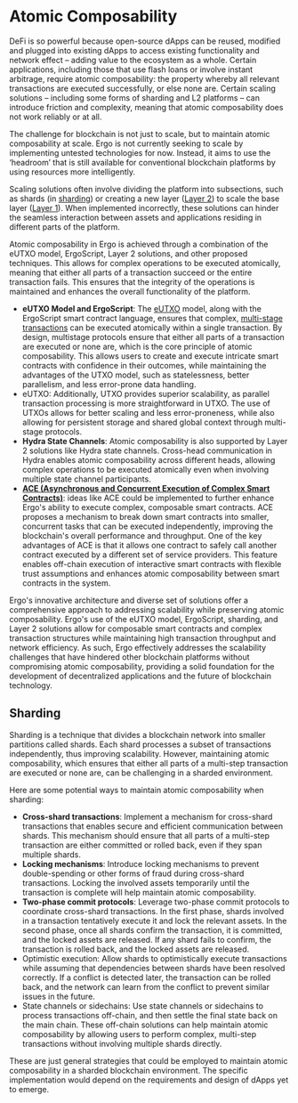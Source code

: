 # Atomic Composability

DeFi is so powerful because open-source dApps can be reused, modified and plugged into existing dApps to access existing functionality and network effect – adding value to the ecosystem as a whole. Certain applications, including those that use flash loans or involve instant arbitrage, require atomic composability: the property whereby all relevant transactions are executed successfully, or else none are. Certain scaling solutions – including some forms of sharding and L2 platforms – can introduce friction and complexity, meaning that atomic composability does not work reliably or at all.

The challenge for blockchain is not just to scale, but to maintain atomic composability at scale. Ergo is not currently seeking to scale by implementing untested technologies for now. Instead, it aims to use the ‘headroom’ that is still available for conventional blockchain platforms by using resources more intelligently. 

Scaling solutions often involve dividing the platform into subsections, such as shards (in [sharding](#sharding)) or creating a new layer ([Layer 2](layer2.md)) to scale the base layer ([Layer 1](layer1.md)). When implemented incorrectly, these solutions can hinder the seamless interaction between assets and applications residing in different parts of the platform.

Atomic composability in Ergo is achieved through a combination of the eUTXO model, ErgoScript, Layer 2 solutions, and other proposed techniques. This allows for complex operations to be executed atomically, meaning that either all parts of a transaction succeed or the entire transaction fails. This ensures that the integrity of the operations is maintained and enhances the overall functionality of the platform.



- **eUTXO Model and ErgoScript**: The [eUTXO](eutxo.md) model, along with the ErgoScript smart contract language, ensures that complex, [multi-stage transactions](multi.md) can be executed atomically within a single transaction. By design, multistage protocols ensure that either all parts of a transaction are executed or none are, which is the core principle of atomic composability. This allows users to create and execute intricate smart contracts with confidence in their outcomes, while maintaining the advantages of the UTXO model, such as statelessness, better parallelism, and less error-prone data handling. 
- eUTXO:  Additionally, UTXO provides superior scalability, as parallel transaction processing is more straightforward in UTXO. The use of UTXOs allows for better scaling and less error-proneness, while also allowing for persistent storage and shared global context through multi-stage protocols.
- **Hydra State Channels**: Atomic composability is also supported by Layer 2 solutions like Hydra state channels. Cross-head communication in Hydra enables atomic composability across different heads, allowing complex operations to be executed atomically even when involving multiple state channel participants.
- **[ACE (Asynchronous and Concurrent Execution of Complex Smart Contracts)](https://eprint.iacr.org/2019/835.pdf)**: ideas like ACE could be implemented to further enhance Ergo's ability to execute complex, composable smart contracts. ACE proposes a mechanism to break down smart contracts into smaller, concurrent tasks that can be executed independently, improving the blockchain's overall performance and throughput. One of the key advantages of ACE is that it allows one contract to safely call another contract executed by a different set of service providers. This feature enables off-chain execution of interactive smart contracts with flexible trust assumptions and enhances atomic composability between smart contracts in the system.

Ergo's innovative architecture and diverse set of solutions offer a comprehensive approach to addressing scalability while preserving atomic composability. Ergo's use of the eUTXO model, ErgoScript, sharding, and Layer 2 solutions allow for composable smart contracts and complex transaction structures while maintaining high transaction throughput and network efficiency. As such, Ergo effectively addresses the scalability challenges that have hindered other blockchain platforms without compromising atomic composability, providing a solid foundation for the development of decentralized applications and the future of blockchain technology.

<!-- Yes, the eUTXO model used by Ergo helps in scaling while maintaining atomic composability. The UTXO model allows for parallel computation, and it’s easier to compute atomic swaps in a non-custodial manner.  Ergo's Multi-Stage UTXO model enables Turing-complete smart-contracts as demonstrated in this peer-reviewed paper. Additionally, UTXO provides superior scalability, as parallel transaction processing is more straightforward in UTXO. Ergo's Multi-Stage UTXO model was designed to address the scalability and composability limitations of the Bitcoin and Ethereum blockchain platforms. Therefore, the eUTXO model used by Ergo and its multi-stage protocols help in scaling while maintaining atomic composability. The use of UTXOs allows for better scaling and less error-proneness, while also allowing for persistent storage and shared global context through multi-stage protocols. The technique of using transaction trees in multi-stage contracts can emulate persistent storage in UTXO-based systems, making it possible to process parallelized actions on top of smart contracts. This allows for functionality similar to Ethereum's accounts without the overhead of accounts. -->

## Sharding

Sharding is a technique that divides a blockchain network into smaller partitions called shards. Each shard processes a subset of transactions independently, thus improving scalability. However, maintaining atomic composability, which ensures that either all parts of a multi-step transaction are executed or none are, can be challenging in a sharded environment.

Here are some potential ways to maintain atomic composability when sharding:

- **Cross-shard transactions**: Implement a mechanism for cross-shard transactions that enables secure and efficient communication between shards. This mechanism should ensure that all parts of a multi-step transaction are either committed or rolled back, even if they span multiple shards.
- **Locking mechanisms**: Introduce locking mechanisms to prevent double-spending or other forms of fraud during cross-shard transactions. Locking the involved assets temporarily until the transaction is complete will help maintain atomic composability.
- **Two-phase commit protocols**: Leverage two-phase commit protocols to coordinate cross-shard transactions. In the first phase, shards involved in a transaction tentatively execute it and lock the relevant assets. In the second phase, once all shards confirm the transaction, it is committed, and the locked assets are released. If any shard fails to confirm, the transaction is rolled back, and the locked assets are released.
- Optimistic execution: Allow shards to optimistically execute transactions while assuming that dependencies between shards have been resolved correctly. If a conflict is detected later, the transaction can be rolled back, and the network can learn from the conflict to prevent similar issues in the future.
- State channels or sidechains: Use state channels or sidechains to process transactions off-chain, and then settle the final state back on the main chain. These off-chain solutions can help maintain atomic composability by allowing users to perform complex, multi-step transactions without involving multiple shards directly.

These are just general strategies that could be employed to maintain atomic composability in a sharded blockchain environment. The specific implementation would depend on the requirements and design of dApps yet to emerge. 


